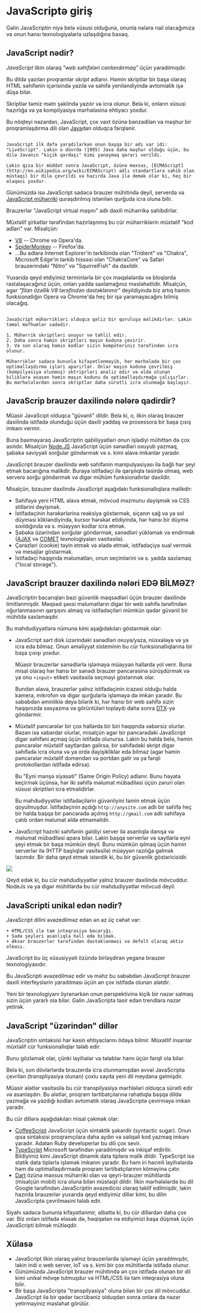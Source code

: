 # JavaScriptə giriş

Gəlin JavaScriptin niyə belə xüsusi olduğuna, onunla nələrə nail olacağımıza və onun hansı texnologiyalarla uzlaşdığına baxaq.

## JavaScript nədir?

*JavaScript* ilkin olaraq *"web səhifələri canlandırmaq"* üçün yaradılmışdır.

Bu dildə yazılan proqramlar *skript* adlanır. Həmin skriptlər bir başa olaraq HTML səhifənin içərisində yazıla və səhifə yeniləndiyində avtomiatik işə düşə bilər.

Skriptlər təmiz mətn şəklində yazılır və icra olunur. Belə ki, onların xüsusi hazırlığa və ya kompilyasiya mərhələsinə ehtiyacı yoxdur.

Bu nöqteyi nəzərdən, JavaScript, çox vaxt özünə bənzədilən və məşhur bir proqramlaşdırma dili olan [Java](https://en.wikipedia.org/wiki/Java_(programming_language))dan olduqca fərqlənir.

```smart header="Niyə <u>Java</u>Script?"

JavaScript ilk dəfə yaradılarkən onun başqa bir adı var idi: "LiveScript". Lakin o dövrdə (1995) Java daha məşhur olduğu üçün, bu dilə Javanın "kiçik qardaşı" kimi yanaşmaq qərarı verildi.

Lakin qısa bir müddət sonra JavaScript, özünə məxsus, [ECMAScript](http://en.wikipedia.org/wiki/ECMAScript) adlı standartlara sahib olan müstəqil bir dilə çevrildi və hazırda Java ilə demək olar ki, heç bir əlaqəsi yoxdur.
```

Günümüzdə isə JavaScript sadəcə brauzer mühitində deyil, serverdə və [JavaScript mühərriki](https://en.wikipedia.org/wiki/JavaScript_engine) quraşdırılmış istənilən qurğuda icra oluna bilir.

Brauzerlər "JavaScript virtual maşını" adlı daxili mühərrikə sahibdirlər.

Müxtəlif şirkətlər tərəfindən hazırlaşnmış bu cür mühərriklərin müxtəlif "kod adları" var. Misalçün:

- [V8](https://en.wikipedia.org/wiki/V8_(JavaScript_engine)) -- Chrome və Opera'da.
- [SpiderMonkey](https://en.wikipedia.org/wiki/SpiderMonkey) -- Firefox'da.
- ...Bu adlara Internet Explorer'in tərkibində olan "Tridient" və "Chakra", Microsoft Edge'in tərkib hissəsi olan "ChakraCore" və Safari brauzerindəki "Nitro" və "SquirrelFish" də daxildir.

Yuxarıda qeyd etdiyimiz terminlərlə bir çox məqalələrdə və bloqlarda rastalaşacağınız üçün, onları yadda saxlamağınız məsləhətlidir. Misalçün, əgər *"filan özəllik V8 tərəfindən dəstəklənmir"* deyildiyində biz artıq həmin funksionallığın Opera və Chrome'da heç bir işə yaramayacağını bilmiş olacağıq.

```smart header="Mühərriklər necə işləyir?"

JavaScript mühərrikləri olduqca qəliz bir quruluşa malikdirlər. Lakin təməl məfhumlar sadədir.

1. Mühərrik skriptləri oxuyur və təhlil edir.
2. Daha sonra həmin skriptləri maşın koduna çevirir.
3. Və son olaraq həmin kodlar sizin kompüteriniz tərəfindən icra olunur.

Mühərriklər sadəcə bununla kifayətlənməyib, hər mərhələdə bir çox optimallaşdırma işləri aparırlar. Onlar maşın koduna çevrilmiş (kompilyasiya olunmuş) sktriprləri analiz edir və əldə olunan biliklərə əsasən həmin maşın kodunu da optimallaşdırmağa çalışırlar. Bu mərhələlərdən sonra skriptlər daha sürətli icra olunmağa başlayır.
```

## JavaScrip brauzer daxilində nələrə qadirdir?

Müasir JavaScipt olduqca "güvənli" dildir. Belə ki, o, ilkin olaraq brauzer daxilində istifadə olunduğu üçün daxili yaddaş və prosessora bir başa çıxış imkanı vermir.

Buna baxmayaraq JavaScriptin qabiliyyətləri onun işlədiyi mühittən də çox asılıdır. Misalçün [Node.JS](https://wikipedia.org/wiki/Node.js) JavaScript üçün sənədləri oxuyub yazmaq, şəbəkə səviyyəli sorğular göndərmək və s. kimi əlavə imkanlar yaradır.

JavaScript brauzer daxilində web səhifənin manipulyasiyası ilə bağlı hər şeyi etmək bacarığına malikdir. Buraya istifadəçi ilə qarşılıqla təsirdə olmaq, web serverə sorğu göndərmək və digər mühüm funksionallırlar daxildir.

Misalçün, bzauzer daxilində JavaScript aşağıdakı funksionallıqlara malikdir:

- Səhifəyə yeni HTML əlavə etmək, mövcud məzmunu dəyişmək və CSS stillərini dəyişmək.
- İstifadəçinin hərəkərlərinə reaksiya göstərmək, siçanın sağ və ya sol düyməsi klikləndiyində, kursor hərəkət etidiyində, hər hansı bir düymə sıxıldığında və s. müəyyən kodlar icra etmək.
- Şəbəkə üzərindən sorğular göndərmək, sənədləri yükləmək və endirmək ([AJAX](https://en.wikipedia.org/wiki/Ajax_(programming)) və [COMET](https://en.wikipedia.org/wiki/Comet_(programming)) texnologiyaları vasitəsilə). 
- Çərəzləri (cookie) təyin etmək və əladə etmək, istifadəçiyə sual vermək və mesajlar göstərmək.
- İstifadəçi haqqında məlumatları, onun seçimlərini və s. yadda saxlamaq ("local storage").

## JavaScript brauzer daxilində nələri EDƏ BİLMƏZ?

JavaScriptin bacarıqları bəzi güvənlik məqsədləri üçün brauzer daxilində limitlənmişdir. Məqsəd şəxsi məlumatların digər bir web səhifə tərəfindən oğurlanmasının qarşısını almaq və istifadəçiləri mümkün qədər güvənli bir mühitdə saxlamaqdır.

Bu məhdudiyyətlərə nümunə kimi aşağıdakıları göstərmək olar:

- JavaScript sərt disk üzərindəki sənədləri oxuya/yaza, nüsxələyə və ya icra edə bilməz. Onun əməliyyat sisteminin bu cür funksionallıqlarına bir başa çıxışı yoxdur.

    Müasir brauzerlər sənədlərlə işləməyə müəyyən hallarda yol verir. Buna misal olaraq hər hansı bir sənədi brauzer pəncərəsinə sürüşdürmək və ya onu `<input>` etiketi vasitəsilə seçməyi göstərmək olar.

    Bundan əlavə, brauzerlər yalnız istifadəçinin icazəsi olduğu halda kamera, mikrofon və digər qurğularla işləməyə də imkan yaradır. Bu səbəbdən əminliklə deyə bilərik ki, hər hansı bir web səhifə sizin haqqınızda səsyazma və görüntüləri toplayıb daha sonra [DTX](https://az.wikipedia.org/wiki/Azərbaycanın_Dövlət_Təhlükəsizliyi_Xidməti)-yə göndərmir.

- Müxtəlif pəncərələr bir çox hallarda bir biri haqqında xəbərsiz olurlar. Bəzən isə xəbərdar olurlar, misalçün əgər bir pəncərədəki JavaScript digər səhifəni açmaq üçün istifadə olunursa. Lakin bu halda belə, həmin pəncərələr müxtəlif saytlardan gəlirsə, bir səhifədəki skript digər səhifədə icra oluna və ya orda dəyişikliklər edə bilməz (əgər həmin pəncərələr müxtəlif domendən və portdan gəlir və ya fərqli protokollardan istifadə edirsə). 

    Bu "Eyni mənşə siyasəti" (Same Origin Policy) adlanır. Bunu həyata keçirmək üçünsə, hər iki səhifə məlumat mübadiləsi üçün zəruri olan xüsusi skriptləri icra etməlidirlər.

    Bu məhdudiyyətlər istifadəçilərin güvənliyini təmin etmək üçün qoyulmuşdur. İstifadəçinin açdığı `http://anysite.com` adlı bir səhifə heç bir halda başqa bir pəncərədə açılmış `http://gmail.com` adlı səhifəyə çatıb ordan məlumat əldə etməməlidir. 

- JavaScript hazırki səhifənin gəldiyi server ilə asanlıqla danışa və məlumat mübadiləsi apara bilər. Lakin başqa serverlər və saytlarla eyni şeyi etmək bir başa mümkün deyil. Bunu mümkün qılmaq üçün həmin serverlər ilə (HTTP başlıqlar vasitəsilə) müəyyən razılığa gəlmək lazımdır. Bir daha qeyd etmək istərdik ki, bu bir güvənlik göstəricisidir. 

![](limitations.png)

Qeyd edək ki, bu cür məhdudiyyətlər yalnız brauzer daxilində mövcuddur. NodeJs və ya digər mühitlərdə bu cür məhdudiyyətlər mövcud deyil.

## JavaScripti unikal edən nədir?

JavaScript dilini əvəzedilməz edən ən az *üç* cəhət var:

```compare
+ HTML/CSS ilə tam inteqrasiya bacarığı.
+ Sadə şeyləri asanlıqla həll edə bilmək.
+ Əksər brauzerlər tərəfindən dəstəklənməsi və defolt olaraq aktiv olması.
```

JavaScript bu üç xüsusiyyəti özündə birləşdirən yeganə brauzer texnologiyasıdır.

Bu JavaScripti əvəzedilməz edir və məhz bu səbəbdən JavaScript brauzer daxili interfeyslərin yaradılması üçün ən çox istifadə olunan alətdir.

Yeni bir texnologiyanı öyrənərkən onun perspektivinə kiçik bir nəzər salmaq sizin üçün yararlı ola bilər. Gəlin JavaScriptə təsir edən trendlərə nəzər yetirək.


## JavaScript "üzərindən" dillər

JavaScriptin sintaksisi hər kəsin ehtiyaclarını ödəyə bilmir. Müxətlif insanlar müxtəlif cür funksionallıqlar tələb edir.

Bunu gözləmək olar, çünki layihələr və tələblər hamı üçün fərqli ola bilər.

Belə ki, son dövlərlərdə brauzerdə icra olunmamışdan əvvəl JavaScriptə çevrilən (transpliyasiya olunan) çoxlu sayda yeni dil meydana gəlmişdir.

Müasir ələtlər vasitəsilə bu cür transpilyasiya mərhlələri olduqca sürətli edir və asanlaşdırı. Bu alətlər, proqram tərtibatçılarına rahatlıqla başqa dildə yazmağa və yazdığı kodları avtomatik olaraq JavaScriptə çevirməyə imkan yaradır.  

Bu cür dillərə aşağıdakıları misal çəkmək olar:

- [CoffeeScript](http://coffeescript.org/) JavaScript üçün sintaktik şəkərdir (syntactic sugar). Onun qısa sintaksisi proqramçılara daha aydın və səliqəli kod yazmaq imkanı yaradır. Adətən Ruby developerlər bu dili çox sevir.
- [TypeScript](http://www.typescriptlang.org/) Microsoft tərəfindən yaradılmışdır və inkişaf etdirilir. Bildiyimiz kimi JavaScript dinamik data tiplərə malik dildir. TypeScript isə statik data tiplərlə işləmək imkanın yaradır. Bu həm iri həcmli layihələrdə həm də optimallaşdırmada proqram tərtibatçılarının köməyinə çatır.
- [Dart](https://www.dartlang.org/) özünə məxsus mühərriki olan və qeyri-brauzer mühitlərdə (misalçün mobil) icra oluna bilən müstəqil dildir. İlkin mərhələlərdə bu dil Google tərəfindən JavaScriptin əvəzedicisi olaraq təklif edilmişdir, lakin hazırda brauzerlər yuxarıda qeyd etdiyimiz dillər kimi, bu dilin JavaScriptə çevrilməsini tələb edir. 

Siyahı sadəcə bununla kifayətlənmir, əlbəttə ki, bu cür dillərdən daha çox var. Biz onları istifadə eləsək də, həqiqətən nə etdiyimizi başa düşmək üçün JavaScripti bilmək mütləqdir.

## Xülasə

- JavaScript ilkin olaraq yalnız brauzerlərdə işləməyi üçün yaradılmışdır, lakin indi o web server, IoT və s. kimi bir çox mühitlərdə istifadə olunur.
- Günümüzdə JavaScript brauzer mühitində ən çox istifadə olunan bir dil kimi unikal mövqe tutmuşdur və HTML/CSS ilə tam inteqrasiya oluna bilir.
- Bir başa JavaScriptə "transpilyasiya" oluna bilən bir çox dil mövcuddur. JavaScript ilə bir qədər təcrübəniz olduqdan sonra onlara da nəzər yetirməyiniz məsləhət görülür.
